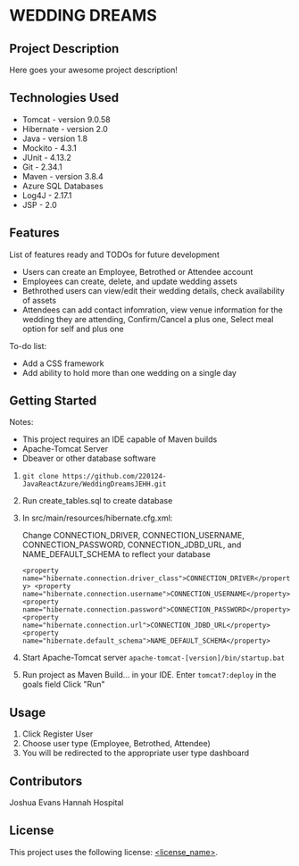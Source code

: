 # WEDDING DREAMS

## Project Description

Here goes your awesome project description!

## Technologies Used

* Tomcat - version 9.0.58
* Hibernate - version 2.0
* Java - version 1.8
* Mockito - 4.3.1
* JUnit - 4.13.2
* Git - 2.34.1
* Maven - version 3.8.4
* Azure SQL Databases
* Log4J - 2.17.1
* JSP - 2.0

## Features

List of features ready and TODOs for future development
* Users can create an Employee, Betrothed or Attendee account
* Employees can create, delete, and update wedding assets
* Bethrothed users can view/edit their wedding details, check availability of assets
* Attendees can add contact infomration, view venue information for the wedding they are attending, Confirm/Cancel a plus one, Select meal option for self and plus one 

To-do list:
* Add a CSS framework
* Add ability to hold more than one wedding on a single day

## Getting Started

Notes: 
* This project requires an IDE capable of Maven builds
* Apache-Tomcat Server
* Dbeaver or other database software

1. `git clone https://github.com/220124-JavaReactAzure/WeddingDreamsJEHH.git`

2. Run create_tables.sql to create database

3. In src/main/resources/hibernate.cfg.xml:

   Change CONNECTION_DRIVER, CONNECTION_USERNAME, CONNECTION_PASSWORD, CONNECTION_JDBD_URL, and NAME_DEFAULT_SCHEMA to reflect your database

	`<property name="hibernate.connection.driver_class">CONNECTION_DRIVER</property>
	 <property name="hibernate.connection.username">CONNECTION_USERNAME</property>
	 <property name="hibernate.connection.password">CONNECTION_PASSWORD</property> 
	 <property name="hibernate.connection.url">CONNECTION_JDBD_URL</property>
	 <property name="hibernate.default_schema">NAME_DEFAULT_SCHEMA</property>`

4. Start Apache-Tomcat server
	`apache-tomcat-[version]/bin/startup.bat`

5. Run project as Maven Build... in your IDE. 
   Enter `tomcat7:deploy` in the goals field
   Click "Run"

## Usage
1. Click Register User
2. Choose user type (Employee, Betrothed, Attendee)
3. You will be redirected to the appropriate user type dashboard

## Contributors
Joshua Evans
Hannah Hospital

## License
This project uses the following license: [<license_name>](<link>).
